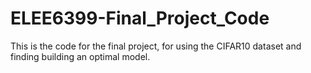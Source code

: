 # ELEE6399-Final_Project_Code
This is the code for the final project, for using the CIFAR10 dataset and finding building an optimal model.
